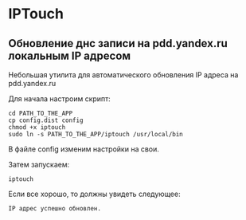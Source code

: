 # IPTouch
## Обновление днс записи на pdd.yandex.ru локальным IP адресом

Небольшая утилита для автоматического обновления IP адреса на pdd.yandex.ru

Для начала настроим скрипт:

```
cd PATH_TO_THE_APP
cp config.dist config
chmod +x iptouch
sudo ln -s PATH_TO_THE_APP/iptouch /usr/local/bin
```
В файле config изменим настройки на свои.

Затем запускаем:

```
iptouch
```

Если все хорошо, то должны увидеть следующее:

```
IP адрес успешно обновлен.
```